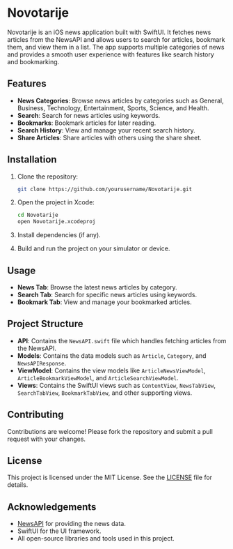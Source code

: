 # Novotarije

Novotarije is an iOS news application built with SwiftUI. It fetches news articles from the NewsAPI and allows users to search for articles, bookmark them, and view them in a list. The app supports multiple categories of news and provides a smooth user experience with features like search history and bookmarking.

## Features

- **News Categories**: Browse news articles by categories such as General, Business, Technology, Entertainment, Sports, Science, and Health.
- **Search**: Search for news articles using keywords.
- **Bookmarks**: Bookmark articles for later reading.
- **Search History**: View and manage your recent search history.
- **Share Articles**: Share articles with others using the share sheet.


## Installation

1. Clone the repository:
    ```sh
    git clone https://github.com/yourusername/Novotarije.git
    ```

2. Open the project in Xcode:
    ```sh
    cd Novotarije
    open Novotarije.xcodeproj
    ```

3. Install dependencies (if any).

4. Build and run the project on your simulator or device.

## Usage

- **News Tab**: Browse the latest news articles by category.
- **Search Tab**: Search for specific news articles using keywords.
- **Bookmark Tab**: View and manage your bookmarked articles.

## Project Structure

- **API**: Contains the `NewsAPI.swift` file which handles fetching articles from the NewsAPI.
- **Models**: Contains the data models such as `Article`, `Category`, and `NewsAPIResponse`.
- **ViewModel**: Contains the view models like `ArticleNewsViewModel`, `ArticleBookmarkViewModel`, and `ArticleSearchViewModel`.
- **Views**: Contains the SwiftUI views such as `ContentView`, `NewsTabView`, `SearchTabView`, `BookmarkTabView`, and other supporting views.

## Contributing

Contributions are welcome! Please fork the repository and submit a pull request with your changes.

## License

This project is licensed under the MIT License. See the [LICENSE](LICENSE) file for details.

## Acknowledgements

- [NewsAPI](https://newsapi.org/) for providing the news data.
- SwiftUI for the UI framework.
- All open-source libraries and tools used in this project.




